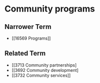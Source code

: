 # Community programs  

## Narrower Term

- [[16569 Programs]]  

## Related Term

- [[3713 Community partnerships]
- [[3692 Community development]
- [[3732 Community services]]  

